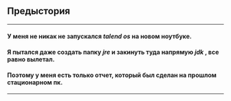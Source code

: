 ## Предыстория
---
#### У меня не никак не запускался _talend os_ на новом ноутбуке.

#### Я пытался даже создать папку _jre_ и закинуть туда напрямую _jdk_ , все равно вылетал.

#### Поэтому у меня есть только отчет, который был сделан на прошлом стационарном пк.

---
